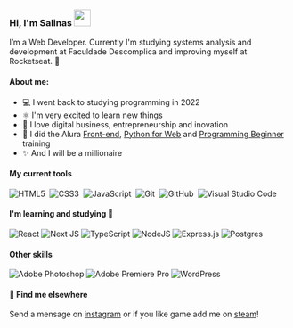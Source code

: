 ### Hi, I'm Salinas <img src="https://media.giphy.com/media/hvRJCLFzcasrR4ia7z/giphy.gif" width="30px">

<!-- <h1 align="left">Hi, I'm Salinas <img src="https://media.giphy.com/media/hvRJCLFzcasrR4ia7z/giphy.gif" width="30px"></h1> -->

I’m a Web Developer. Currently I'm studying systems analysis and development at Faculdade Descomplica and improving myself at Rocketseat. 🚀

#### About me:
- 💻 I went back to studying programming in 2022
- ⚛️ I'm very excited to learn new things
- 🚀 I love digital business, entrepreneurship and inovation
- 📝 I did the Alura [Front-end](https://cursos.alura.com.br/user/salinas/degree-front-end-113709/certificate), [Python for Web](https://cursos.alura.com.br/user/salinas/degree-Python-linguagem-162571/certificate) and [Programming Beginner](https://cursos.alura.com.br/user/salinas/degree-Python-linguagem-162571/certificate) training
- ✨ And I will be a millionaire

#### My current tools
![HTML5](https://img.shields.io/badge/html5-%23E34F26.svg?style=for-the-badge&logo=html5&logoColor=white)&nbsp;
![CSS3](https://img.shields.io/badge/css3-%231572B6.svg?style=for-the-badge&logo=css3&logoColor=white)&nbsp;
![JavaScript](https://img.shields.io/badge/javascript-%23323330.svg?style=for-the-badge&logo=javascript&logoColor=%23F7DF1E)&nbsp;
![Git](https://img.shields.io/badge/git-%23F05033.svg?style=for-the-badge&logo=git&logoColor=white)&nbsp;
![GitHub](https://img.shields.io/badge/github-%23121011.svg?style=for-the-badge&logo=github&logoColor=white)&nbsp;
![Visual Studio Code](https://img.shields.io/badge/Visual%20Studio-5C2D91.svg?style=for-the-badge&logo=visual-studio&logoColor=white)&nbsp;
<!-- ![Python](https://img.shields.io/badge/python-3670A0?style=for-the-badge&logo=python&logoColor=ffdd54) -->



#### I'm learning and studying 🧠
![React](https://img.shields.io/badge/react-%2320232a.svg?style=for-the-badge&logo=react&logoColor=%2361DAFB)
![Next JS](https://img.shields.io/badge/Next-black?style=for-the-badge&logo=next.js&logoColor=white)
![TypeScript](https://img.shields.io/badge/typescript-%23007ACC.svg?style=for-the-badge&logo=typescript&logoColor=white)
![NodeJS](https://img.shields.io/badge/node.js-6DA55F?style=for-the-badge&logo=node.js&logoColor=white)
![Express.js](https://img.shields.io/badge/express.js-%23404d59.svg?style=for-the-badge&logo=express&logoColor=%2361DAFB)
![Postgres](https://img.shields.io/badge/postgres-%23316192.svg?style=for-the-badge&logo=postgresql&logoColor=white)


#### Other skills
![Adobe Photoshop](https://img.shields.io/badge/adobe%20photoshop-%2331A8FF.svg?style=for-the-badge&logo=adobe%20photoshop&logoColor=white)
![Adobe Premiere Pro](https://img.shields.io/badge/Adobe%20Premiere%20Pro-9999FF.svg?style=for-the-badge&logo=Adobe%20Premiere%20Pro&logoColor=white)
![WordPress](https://img.shields.io/badge/WordPress-%23117AC9.svg?style=for-the-badge&logo=WordPress&logoColor=white)


#### 💬 Find me elsewhere
Send a mensage on [instagram](https://www.instagram.com/_eosalinas/) or if you like game add me on [steam](https://steamcommunity.com/id/salininhas)!

